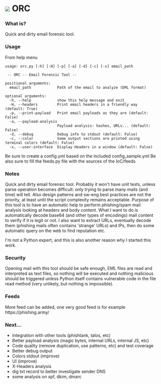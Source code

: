 <h1><img src="https://github.com/abyss93/orc/blob/master/logo/orc.png?raw=true"> ORC</h1>
<h3>What is?</h3>
Quick and dirty email forensic tool.

<h3>Usage</h3>
From help menu

```
usage: orc.py [-h] [-H] [-p] [-a] [-d] [-c] [-x] email_path

 -- ORC -- Email Forensic Tool --

positional arguments:
  email_path            Path of the email to analyze (EML format)

optional arguments:
  -h, --help            show this help message and exit
  -H, --headers         Print email headers in a friendly way (default: True)
  -p, --print-payload   Print email payloads as they are (default: False)
  -a, --payload-analysis
                        Payload analysis: hashes, URLs... (default: False)
  -d, --debug           Debug info to stdout (default: False)
  -c, --color           Some output sections are printed using terminal colors (default: False)
  -x, --user-interface  Display Headers in a window (default: False)
```
Be sure to create a config.yml based on the included config_sample.yml
Be also sure to fill the feeds.py file with the sources of the IoC/feeds

<h3>Notes</h3>
Quick and dirty email forensic tool. Probably it won't have unit tests, unless parse operation becomes difficult: only trying to parse many mails (and time) will tell.
Also design patterns and sw-eng best practices are not the priority, at least until the script complexity remains acceptable.
Purpose of this tool is to have an automatic help to perform phishing/spam mail analysis looking at headers and body content. What I want to do is automatically decode base64 (and other types of encodings) mail content to verify if it is legit or not. I also want to extract URLs, eventually decode them (phishing mails often contains 'strange' URLs) and IPs, then do some automatic query on the web to find reputation etc.

I'm not a Python expert, and this is also another reason why I started this work.

<h3>Security</h3>
Opening mail with this tool should be safe enough, EML files are read and interpreted as text files, so nothing will be executed and nothing malicious should be triggered unless Python itself contains vulnerable code in the file read method (very unlikely, but nothing is impossible).

<h3>Feeds</h3>
More feed can be added, one very good feed is for example https://phishing.army/

<h3>Next...</h3>
<ul>
<li>Integration with other tools (phishtank, talos, etc)</li>
<li>Better payload analysis (magic bytes, internal URLs, internal JS, etc)</li>
<li>Code quality (remove duplication, use patterns, etc) and test coverage</li>
<li>Better debug output</li>
<li>Colors stdout (improve)</li>
<li>UI (improve)</li>
<li>X-Headers analysis</li>
<li>dig txt record to better investigate sender DNS</li>
<li>some analysis on spf, dkim, dmarc</li>
</ul>